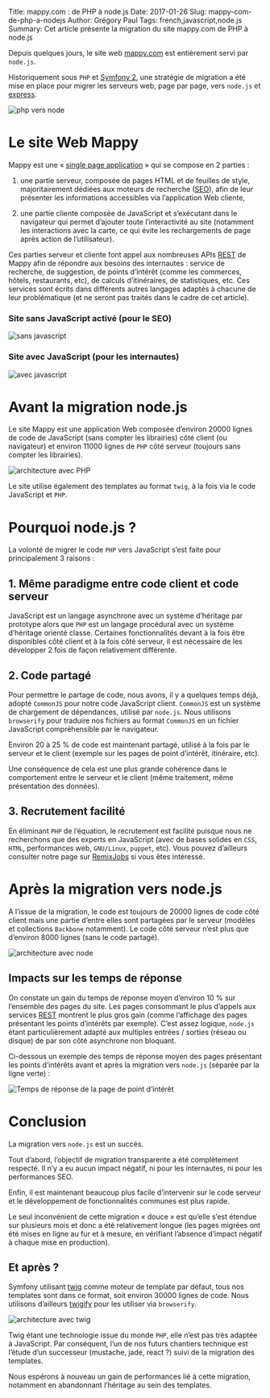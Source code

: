 Title: mappy.com : de PHP à node.js
Date: 2017-01-26
Slug: mappy-com-de-php-a-nodejs
Author: Grégory Paul
Tags: french,javascript,node.js
Summary: Cet article présente la migration du site mappy.com de PHP à node.js

Depuis quelques jours, le site web [mappy.com](https://fr.mappy.com/) est entièrement servi par `node.js`.

Historiquement sous `PHP` et [Symfony 2](https://symfony.com/), une stratégie de migration a été mise en place pour migrer les serveurs web, page par page, vers `node.js` et [express](http://expressjs.com/).

![php vers node](images/javascript/php-to-node.png)


# Le site Web Mappy

Mappy est une « [single page application](https://fr.wikipedia.org/wiki/Application_web_monopage) » qui se compose en 2 parties :

 1. une partie serveur, composée de pages HTML et de feuilles de style, majoritairement dédiées aux moteurs de recherche ([SEO](https://fr.wikipedia.org/wiki/Optimisation_pour_les_moteurs_de_recherche)), afin de leur présenter les informations accessibles via l’application Web cliente,

 2. une partie cliente composée de JavaScript et s’exécutant dans le navigateur qui permet d’ajouter toute l’interactivité au site (notamment les interactions avec la carte, ce qui évite les rechargements de page après action de l’utilisateur).

Ces parties serveur et cliente font appel aux nombreuses APIs [REST](https://fr.wikipedia.org/wiki/Representational_State_Transfer) de Mappy afin de répondre aux besoins des internautes : service de recherche, de suggestion, de points d’intérêt (comme les commerces, hôtels, restaurants, etc), de calculs d’itinéraires, de statistiques, etc.
Ces services sont écrits dans différents autres langages adaptés à chacune de leur problématique (et ne seront pas traités dans le cadre de cet article).


### Site sans JavaScript activé (pour le SEO)
![sans javascript](images/javascript/mappy-no-js.png)

### Site avec JavaScript (pour les internautes)
![avec javascript](images/javascript/mappy-js.png)


# Avant la migration node.js

Le site Mappy est une application Web composée d’environ 20000 lignes de code de JavaScript (sans compter les librairies) côté client (ou navigateur) et environ 11000 lignes de `PHP` côté serveur (toujours sans compter les librairies).

![architecture avec PHP](images/javascript/portal-architecture-php.png)

Le site utilise également des templates au format `twig`, à la fois via le code JavaScript et `PHP`.


# Pourquoi node.js ?

La volonté de migrer le code `PHP` vers JavaScript s’est faite pour principalement 3 raisons :

## 1. Même paradigme entre code client et code serveur

JavaScript est un langage asynchrone avec un système d’héritage par prototype alors que `PHP` est un langage procédural avec un système d’héritage orienté classe.
Certaines fonctionnalités devant à la fois être disponibles côté client et à la fois côté serveur, il est nécessaire de les développer 2 fois de façon relativement différente.

## 2. Code partagé

Pour permettre le partage de code, nous avons, il y a quelques temps déjà, adopté `CommonJS` pour notre code JavaScript client.
`CommonJS` est un système de chargement de dépendances, utilisé par `node.js`.
Nous utilisons `browserify` pour traduire nos fichiers au format `CommonJS` en un fichier JavaScript compréhensible par le navigateur.

Environ 20 à 25 % de code est maintenant partagé, utilisé à la fois par le serveur et le client (exemple sur les pages de point d’intérêt, itinéraire, etc).

Une conséquence de cela est une plus grande cohérence dans le comportement entre le serveur et le client (même traitement, même présentation des données).

## 3. Recrutement facilité

En éliminant `PHP` de l’équation, le recrutement est facilité puisque nous ne recherchons que des experts en JavaScript (avec de bases solides en `CSS`, `HTML`, performances web, `GNU/Linux`, `puppet`, etc).
Vous pouvez d’ailleurs consulter notre page sur [RemixJobs](https://remixjobs.com/company/MAPPY/140070/informations) si vous êtes intéressé.


# Après la migration vers node.js

A l’issue de la migration, le code est toujours de 20000 lignes de code côté client mais une partie d’entre elles sont partagées par le serveur (modèles et collections `Backbone` notamment).
Le code côté serveur n’est plus que d’environ 8000 lignes (sans le code partagé).

![architecture avec node](images/javascript/portal-architecture-node.png)


## Impacts sur les temps de réponse

On constate un gain du temps de réponse moyen d’environ 10 % sur l’ensemble des pages du site.
Les pages consommant le plus d’appels aux services [REST](https://fr.wikipedia.org/wiki/Representational_State_Transfer) montrent le plus gros gain (comme l’affichage des pages présentant les points d’intérêts par exemple).
C’est assez logique, `node.js` étant particulièrement adapté aux multiples entrées / sorties (réseau ou disque) de par son côté asynchrone non bloquant.

Ci-dessous un exemple des temps de réponse moyen des pages présentant les points d’intérêts avant et après la migration vers `node.js` (séparée par la ligne verte) :


![Temps de réponse de la page de point d’intérêt](images/javascript/response-time.png)

# Conclusion

La migration vers `node.js` est un succès.

Tout d’abord, l’objectif de migration transparente a été complètement respecté. Il n’y a eu aucun impact négatif, ni pour les internautes, ni pour les performances SEO.

Enfin, il est maintenant beaucoup plus facile d’intervenir sur le code serveur et le développement de fonctionnalités communes est plus rapide.

Le seul inconvénient de cette migration « douce » est qu’elle s’est étendue sur plusieurs mois et donc a été relativement longue (les pages migrées ont été mises en ligne au fur et à mesure, en vérifiant l’absence d’impact négatif à chaque mise en production).

## Et après ?

Symfony utilisant [twig](http://twig.sensiolabs.org/) comme moteur de template par défaut, tous nos templates sont dans ce format, soit environ 30000 lignes de code.
Nous utilisons d’ailleurs [twigify](https://github.com/Mappy/twigify) pour les utiliser via `browserify`.

![architecture avec twig](images/javascript/portal-architecture-template.png)

Twig étant une technologie issue du monde `PHP`, elle n’est pas très adaptée à JavaScript.
Par conséquent, l’un de nos futurs chantiers technique est l’étude d’un successeur (mustache, jade, react ?) suivi de la migration des templates.

Nous espérons à nouveau un gain de performances lié à cette migration, notamment en abandonnant l’héritage au sein des templates.


